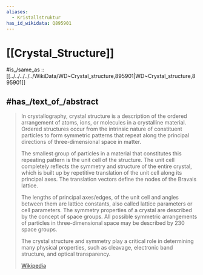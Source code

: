 ```yaml
---
aliases:
  - Kristallstruktur
has_id_wikidata: Q895901
---
```


# [[Crystal_Structure]] 

#is_/same_as :: [[../../../../../WikiData/WD~Crystal_structure,895901|WD~Crystal_structure,895901]] 

## #has_/text_of_/abstract 

> In crystallography, crystal structure is a description of the ordered arrangement of atoms, ions, or molecules in a crystalline material. Ordered structures occur from the intrinsic nature of constituent particles to form symmetric patterns that repeat along the principal directions of three-dimensional space in matter.
>
> The smallest group of particles in a material that constitutes this repeating pattern is the unit cell of the structure. The unit cell completely reflects the symmetry and structure of the entire crystal, which is built up by repetitive translation of the unit cell along its principal axes. The translation vectors define the nodes of the Bravais lattice.
>
> The lengths of principal axes/edges, of the unit cell and angles between them are lattice constants, also called lattice parameters or cell parameters. The symmetry properties of a crystal are described by the concept of space groups. All possible symmetric arrangements of particles in three-dimensional space may be described by 230 space groups.
>
> The crystal structure and symmetry play a critical role in determining many physical properties, such as cleavage, electronic band structure, and optical transparency.
>
> [Wikipedia](https://en.wikipedia.org/wiki/Crystal%20structure) 


